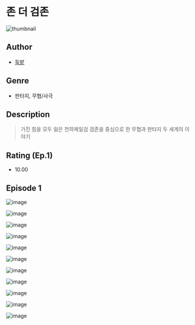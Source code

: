 # 존 더 검존
![thumbnail](https://image-comic.pstatic.net/user_contents_data/challenge_comic/2023/05/25/336271/upload_3979264961329772898_480x623.jpeg)

## Author
- [둑밭](https://comic.naver.com/artistTitle?id=336271)

## Genre
- 판타지, 무협/사극

## Description
> 가진 힘을 모두 잃은 천하제일검 검존을 중심으로 한 무협과 판타지 두 세계의 이야기


## Rating (Ep.1)
- 10.00

## Episode 1
![image](https://image-comic.pstatic.net/user_contents_data/challenge_comic/2023/05/25/336271/upload_7233402449824277347.jpeg)

![image](https://image-comic.pstatic.net/user_contents_data/challenge_comic/2023/05/25/336271/upload_3545287520754623284.jpeg)

![image](https://image-comic.pstatic.net/user_contents_data/challenge_comic/2023/05/25/336271/upload_7292234216885334114.jpeg)

![image](https://image-comic.pstatic.net/user_contents_data/challenge_comic/2023/05/25/336271/upload_7161910027043157558.jpeg)

![image](https://image-comic.pstatic.net/user_contents_data/challenge_comic/2023/05/25/336271/upload_3990525953212703075.jpeg)

![image](https://image-comic.pstatic.net/user_contents_data/challenge_comic/2023/05/25/336271/upload_3760567477884642103.jpeg)

![image](https://image-comic.pstatic.net/user_contents_data/challenge_comic/2023/05/25/336271/upload_7365747348794860088.jpeg)

![image](https://image-comic.pstatic.net/user_contents_data/challenge_comic/2023/05/25/336271/upload_3919085198068966962.jpeg)

![image](https://image-comic.pstatic.net/user_contents_data/challenge_comic/2023/05/25/336271/upload_3990813131855573811.jpeg)

![image](https://image-comic.pstatic.net/user_contents_data/challenge_comic/2023/05/25/336271/upload_7076623087644718136.jpeg)

![image](https://image-comic.pstatic.net/user_contents_data/challenge_comic/2023/05/25/336271/upload_7017565028168787297.jpeg)
